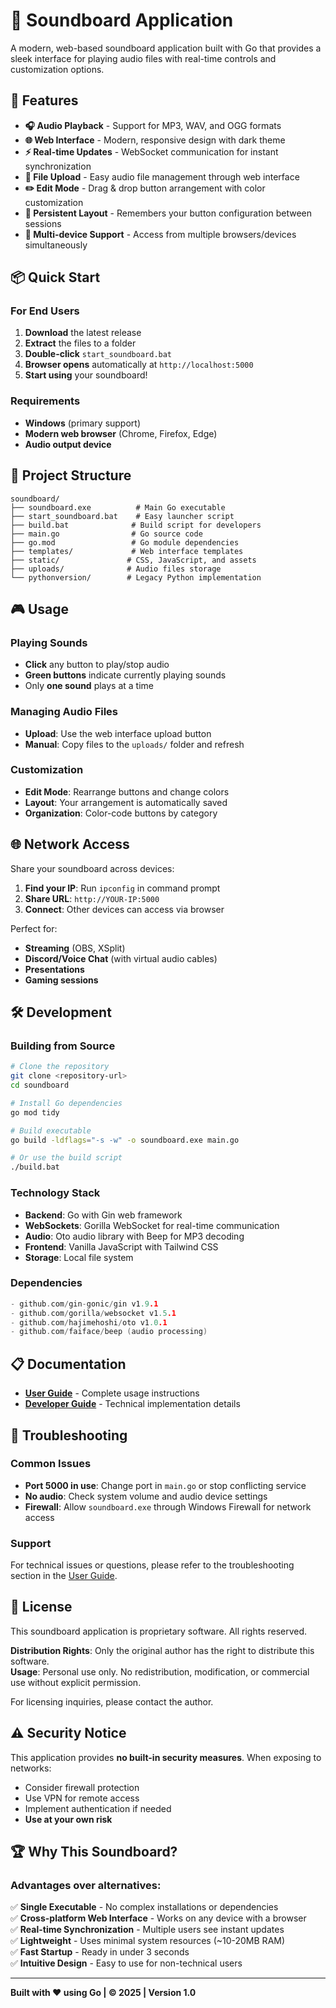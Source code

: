 # 🎵 Soundboard Application

A modern, web-based soundboard application built with Go that provides a sleek interface for playing audio files with real-time controls and customization options.

## 🚀 Features

- **🎧 Audio Playback** - Support for MP3, WAV, and OGG formats
- **🌐 Web Interface** - Modern, responsive design with dark theme
- **⚡ Real-time Updates** - WebSocket communication for instant synchronization
- **📁 File Upload** - Easy audio file management through web interface
- **✏️ Edit Mode** - Drag & drop button arrangement with color customization
- **💾 Persistent Layout** - Remembers your button configuration between sessions
- **🔄 Multi-device Support** - Access from multiple browsers/devices simultaneously

## 📦 Quick Start

### For End Users

1. **Download** the latest release
2. **Extract** the files to a folder
3. **Double-click** `start_soundboard.bat`
4. **Browser opens** automatically at `http://localhost:5000`
5. **Start using** your soundboard!

### Requirements

- **Windows** (primary support)
- **Modern web browser** (Chrome, Firefox, Edge)
- **Audio output device**

## 📁 Project Structure

```
soundboard/
├── soundboard.exe          # Main Go executable
├── start_soundboard.bat    # Easy launcher script
├── build.bat              # Build script for developers
├── main.go                # Go source code
├── go.mod                 # Go module dependencies
├── templates/             # Web interface templates
├── static/               # CSS, JavaScript, and assets
├── uploads/              # Audio files storage
└── pythonversion/        # Legacy Python implementation
```

## 🎮 Usage

### Playing Sounds

- **Click** any button to play/stop audio
- **Green buttons** indicate currently playing sounds
- Only **one sound** plays at a time

### Managing Audio Files

- **Upload**: Use the web interface upload button
- **Manual**: Copy files to the `uploads/` folder and refresh

### Customization

- **Edit Mode**: Rearrange buttons and change colors
- **Layout**: Your arrangement is automatically saved
- **Organization**: Color-code buttons by category

## 🌐 Network Access

Share your soundboard across devices:

1. **Find your IP**: Run `ipconfig` in command prompt
2. **Share URL**: `http://YOUR-IP:5000`
3. **Connect**: Other devices can access via browser

Perfect for:

- **Streaming** (OBS, XSplit)
- **Discord/Voice Chat** (with virtual audio cables)
- **Presentations**
- **Gaming sessions**

## 🛠️ Development

### Building from Source

```bash
# Clone the repository
git clone <repository-url>
cd soundboard

# Install Go dependencies
go mod tidy

# Build executable
go build -ldflags="-s -w" -o soundboard.exe main.go

# Or use the build script
./build.bat
```

### Technology Stack

- **Backend**: Go with Gin web framework
- **WebSockets**: Gorilla WebSocket for real-time communication
- **Audio**: Oto audio library with Beep for MP3 decoding
- **Frontend**: Vanilla JavaScript with Tailwind CSS
- **Storage**: Local file system

### Dependencies

```go
- github.com/gin-gonic/gin v1.9.1
- github.com/gorilla/websocket v1.5.1
- github.com/hajimehoshi/oto v1.0.1
- github.com/faiface/beep (audio processing)
```

## 📋 Documentation

- **[User Guide](README_USER.md)** - Complete usage instructions
- **[Developer Guide](README_GO.md)** - Technical implementation details

## 🔧 Troubleshooting

### Common Issues

- **Port 5000 in use**: Change port in `main.go` or stop conflicting service
- **No audio**: Check system volume and audio device settings
- **Firewall**: Allow `soundboard.exe` through Windows Firewall for network access

### Support

For technical issues or questions, please refer to the troubleshooting section in the [User Guide](README_USER.md).

## 📜 License

This soundboard application is proprietary software. All rights reserved.

**Distribution Rights**: Only the original author has the right to distribute this software.  
**Usage**: Personal use only. No redistribution, modification, or commercial use without explicit permission.

For licensing inquiries, please contact the author.

## ⚠️ Security Notice

This application provides **no built-in security measures**. When exposing to networks:

- Consider firewall protection
- Use VPN for remote access
- Implement authentication if needed
- **Use at your own risk**

## 🏆 Why This Soundboard?

### Advantages over alternatives:

✅ **Single Executable** - No complex installations or dependencies  
✅ **Cross-platform Web Interface** - Works on any device with a browser  
✅ **Real-time Synchronization** - Multiple users see instant updates  
✅ **Lightweight** - Uses minimal system resources (~10-20MB RAM)  
✅ **Fast Startup** - Ready in under 3 seconds  
✅ **Intuitive Design** - Easy to use for non-technical users

---

**Built with ❤️ using Go | © 2025 | Version 1.0**
